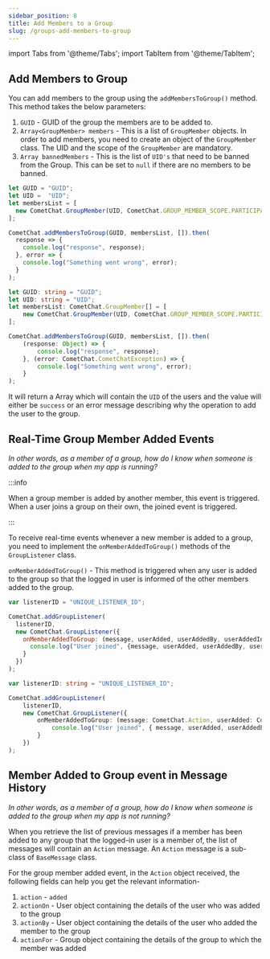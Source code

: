 ```yaml
---
sidebar_position: 8
title: Add Members to a Group
slug: /groups-add-members-to-group
---
```


import Tabs from '@theme/Tabs';
import TabItem from '@theme/TabItem';


## Add Members to Group

You can add members to the group using the `addMembersToGroup()` method. This method takes the below parameters:

1. `GUID`  - GUID of the group the members are to be added to.
2. `Array<GroupMember> members` - This is a list of `GroupMember` objects. In order to add members, you need to create an object of the `GroupMember` class. The UID and the scope of the   `GroupMember` are mandatory.
3. `Array bannedMembers` - This is the list of `UID's` that need to be banned from the Group. This can be set to `null` if there are no members to be banned.

<Tabs>
<TabItem value="1" label="Javascript">

```javascript
let GUID = "GUID";
let UID =  "UID";
let membersList = [
  new CometChat.GroupMember(UID, CometChat.GROUP_MEMBER_SCOPE.PARTICIPANT)
];

CometChat.addMembersToGroup(GUID, membersList, []).then(
  response => {
    console.log("response", response);
  }, error => {
    console.log("Something went wrong", error);
  }
);
```

</TabItem>

<TabItem value="2" label="Typescript">

```typescript
let GUID: string = "GUID";
let UID: string = "UID";
let membersList: CometChat.GroupMember[] = [
    new CometChat.GroupMember(UID, CometChat.GROUP_MEMBER_SCOPE.PARTICIPANT)
];

CometChat.addMembersToGroup(GUID, membersList, []).then(
    (response: Object) => {
        console.log("response", response);
    }, (error: CometChat.CometChatException) => {
        console.log("Something went wrong", error);
    }
);
```

</TabItem>
</Tabs>



It will return a Array which will contain the `UID` of the users and the value will either be `success` or an error message describing why the operation to add the user to the group.

## Real-Time Group Member Added Events

_In other words, as a member of a group, how do I know when someone is added to the group when my app is running?_

:::info

When a group member is added by another member, this event is triggered. When a user joins a group on their own, the joined event is triggered.

:::


To receive real-time events whenever a new member is added to a group, you need to implement the  `onMemberAddedToGroup()` methods of the `GroupListener` class.

`onMemberAddedToGroup()` - This method is triggered when any user is added to the group so that the logged in user is informed of the other members added to the group.

<Tabs>
<TabItem value="1" label="Javascript">

```javascript
var listenerID = "UNIQUE_LISTENER_ID";

CometChat.addGroupListener(
  listenerID,
  new CometChat.GroupListener({
    onMemberAddedToGroup: (message, userAdded, userAddedBy, userAddedIn) => {
      console.log("User joined", {message, userAdded, userAddedBy, userAddedIn});
    }
  })
);
```

</TabItem>

<TabItem value="2" label="Typescript">

```typescript
var listenerID: string = "UNIQUE_LISTENER_ID";

CometChat.addGroupListener(
    listenerID,
    new CometChat.GroupListener({
        onMemberAddedToGroup: (message: CometChat.Action, userAdded: CometChat.User, userAddedBy: CometChat.User, userAddedIn: CometChat.Group) => {
            console.log("User joined", { message, userAdded, userAddedBy, userAddedIn });
        }
    })
);
```

</TabItem>
</Tabs>




## Member Added to Group event in Message History

_In other words, as a member of a group, how do I know when someone is added to the group when my app is not running?_

When you retrieve the list of previous messages if a member has been added to any group that the logged-in user is a member of, the list of messages will contain an `Action` message. An `Action` message is a sub-class of `BaseMessage` class.

For the group member added event, in the `Action` object received, the following fields can help you get the relevant information-

1. `action` - `added`
2. `actionOn` - User object containing the details of the user who was added to the group
3. `actionBy` - User object containing the details of the user who added the member to the group
4. `actionFor` - Group object containing the details of the group to which the member was added